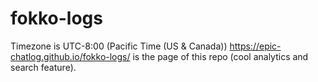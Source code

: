 # fokko-logs
Timezone is UTC-8:00 (Pacific Time (US & Canada))
https://epic-chatlog.github.io/fokko-logs/ is the page of this repo (cool analytics and search feature).
